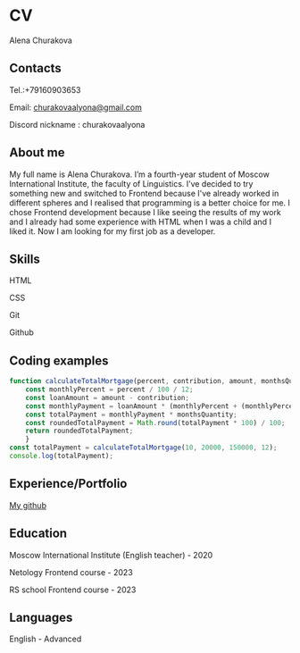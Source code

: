 # CV
Alena Churakova

## Contacts
Tel.:+79160903653

Email: churakovaalyona@gmail.com

Discord nickname : churakovaalyona


## About me
My full name is Alena Churakova.
I’m a fourth-year student of Moscow International Institute, the faculty of Linguistics. I’ve decided to try something new and switched to Frontend because I've already worked in different spheres and I realised that programming is a better choice for me. I chose Frontend development because I like seeing the results of my work and I already had some experience with HTML when I was a child and I liked it.
Now I am looking for my first job as a developer.


## Skills

HTML

CSS

Git

Github

## Coding examples

```js
function calculateTotalMortgage(percent, contribution, amount, monthsQuantity) {
	const monthlyPercent = percent / 100 / 12;
	const loanAmount = amount - contribution;
	const monthlyPayment = loanAmount * (monthlyPercent + (monthlyPercent / (Math.pow(1 + monthlyPercent, monthsQuantity) - 1)));
	const totalPayment = monthlyPayment * monthsQuantity;
	const roundedTotalPayment = Math.round(totalPayment * 100) / 100;
	return roundedTotalPayment;
    }
const totalPayment = calculateTotalMortgage(10, 20000, 150000, 12);
console.log(totalPayment); 
```


## Experience/Portfolio
[My github](https://churakovaalyona.github.io/)

## Education
Moscow International Institute (English teacher) - 2020

Netology Frontend course - 2023

RS school Frontend course - 2023

## Languages
English - Advanced